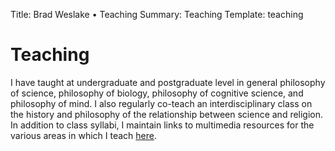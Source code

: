 Title: Brad Weslake &bull; Teaching
Summary: Teaching
Template: teaching

# Teaching

I have taught at undergraduate and postgraduate level in general philosophy of science, philosophy of biology, philosophy of cognitive science, and philosophy of mind.  I also regularly co-teach an interdisciplinary class on the history and philosophy of the relationship between science and religion.  In addition to class syllabi, I maintain links to multimedia resources for the various areas in which I teach [here](./resources).